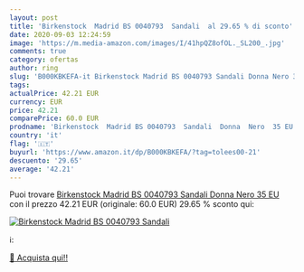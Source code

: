 ```yaml
---
layout: post
title: 'Birkenstock  Madrid BS 0040793  Sandali  al 29.65 % di sconto'
date: 2020-09-03 12:24:59
image: 'https://m.media-amazon.com/images/I/41hpQZ8ofOL._SL200_.jpg'
comments: true
category: ofertas
author: ring
slug: 'B000KBKEFA-it Birkenstock Madrid BS 0040793 Sandali Donna Nero 35 EU'
tags: 
actualPrice: 42.21 EUR
currency: EUR
price: 42.21
comparePrice: 60.0 EUR
prodname: 'Birkenstock  Madrid BS 0040793  Sandali  Donna  Nero  35 EU'
country: 'it'
flag: '🇮🇹'
buyurl: 'https://www.amazon.it/dp/B000KBKEFA/?tag=tolees00-21'
descuento: '29.65'
average: '42.21'
---
```


Puoi trovare [Birkenstock  Madrid BS 0040793  Sandali  Donna  Nero  35 EU](https://www.amazon.it/dp/B000KBKEFA/?tag=tolees00-21) con il prezzo 42.21 EUR (originale: 60.0 EUR) 29.65 % sconto qui:

[![Birkenstock  Madrid BS 0040793  Sandali ](https://m.media-amazon.com/images/I/41hpQZ8ofOL._SL200_.jpg)](https://www.amazon.it/dp/B000KBKEFA/?tag=tolees00-21)

ℹ️:


[🛒 Acquista qui!!](https://www.amazon.it/dp/B000KBKEFA/?tag=tolees00-21)
